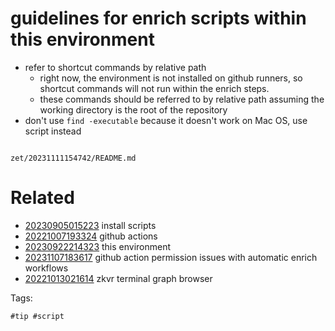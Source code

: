 # guidelines for enrich scripts within this environment

- refer to shortcut commands by relative path
  - right now, the environment is not installed on github runners, so shortcut commands will not run within the enrich steps.
  - these commands should be referred to by relative path assuming the working directory is the root of the repository
- don't use `find -executable` because it doesn't work on Mac OS, use script instead

```
```

` zet/20231111154742/README.md `

# Related

- [20230905015223](/zet/20230905015223/README.md) install scripts
- [20221007193324](/zet/20221007193324/README.md) github actions
- [20230922214323](/zet/20230922214323/README.md) this environment
- [20231107183617](/zet/20231107183617/README.md) github action permission issues with automatic enrich workflows
- [20221013021614](/zet/20221013021614/README.md) zkvr terminal graph browser

Tags:

    #tip #script
